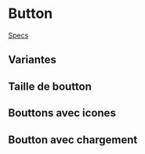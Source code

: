 # Button

[Specs](https://www.sketch.com/s/6034ddd9-a0d3-4844-adda-bd4c821f24b1/a/P4wOW1)
<GithubLink componentPath="Button.vue" />
<GithubLink docPath="primitives/Button.md" />

## Variantes
<Button-VariantsExample />
<GithubLink examplePath="Button/VariantsExample.vue" />

## Taille de boutton
<Button-SizeExample />
<GithubLink examplePath="Button/SizeExample.vue" />

## Bouttons avec icones
<Button-IconExample />
<GithubLink examplePath="Button/IconExample.vue" />

## Boutton avec chargement
<Button-LoadingExample />
<GithubLink examplePath="Button/LoadingExample.vue" />



